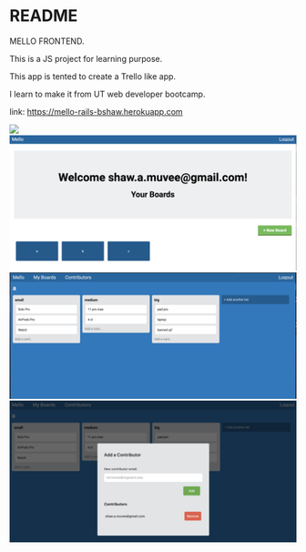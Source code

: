 # README

MELLO FRONTEND.

This is a JS project for learning purpose.

This app is tented to create a Trello like app.

I learn to make it from UT web developer bootcamp.

link: https://mello-rails-bshaw.herokuapp.com

![](images/Screenshot-1.png)
![](images/Screenshot-2.png)
![](images/Screenshot-3.png)
![](images/Screenshot-4.png)
